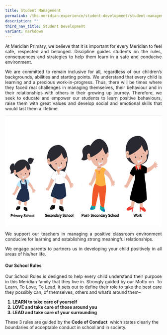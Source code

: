 ```yaml
---
title: Student Management
permalink: /the-meridian-experience/student-development/student-management/
description: ""
third_nav_title: Student Development
variant: markdown
---
```

<p align="justify">At Meridian Primary, we believe that it is important for every Meridian to feel safe, respected and belonged. Discipline guides students on the rules, consequences and strategies to help them learn in a safe and conducive environment.</p>

<p align="justify">We are committed to remain inclusive for all, regardless of our children’s backgrounds, abilities and starting points. We understand that every child is learning and a precious work-in-progress. Thus, there will be times where they faced real challenges in managing themselves, their behaviour and in their relationships with others in their growing up journey.&nbsp;Therefore, we seek to educate and empower our students to learn positive behaviours, raise them with great values and develop social and emotional skills that would last them a lifetime.</p>


<img src="/images/CCE/Discipline%20in%20Meridian/Discipline%20in%20Meridian%201.png" style="width:550px;height:355px;float:center">

<p align="justify">We support our teachers in managing a positive classroom environment conducive for learning and establishing strong meaningful relationships.</p>

<p align="justify">We engage parents to partners us in developing your child positively in all areas of his/her life.</p>
	
#### Our School Rules

<p align="justify">Our School Rules is designed to help every child understand their purpose in this Meridian family that they live in. Strongly guided by our Motto on&nbsp; To Learn, To Love, To Lead, it sets out to define their role to&nbsp;take the best care they possibly can, of themselves, others and what’s around them–</p>

<ol style="font-size: 14px"><b>
  <li>LEARN to take care of yourself</li>
  <li>LOVE and take care of those around you</li>
  <li>LEAD and take care of your surrounding</li>
</b></ol>

<p>These 3 rules are guided by the&nbsp;<b>Code of Conduct</b>&nbsp; which states clearly the boundaries of acceptable conduct in school and in society.</p>
